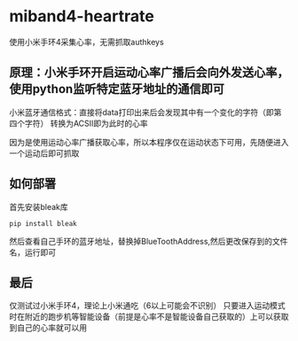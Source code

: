 # miband4-heartrate

使用小米手环4采集心率，无需抓取authkeys

## 原理：小米手环开启运动心率广播后会向外发送心率，使用python监听特定蓝牙地址的通信即可

小米蓝牙通信格式：直接将data打印出来后会发现其中有一个变化的字符（即第四个字符） 转换为ACSII即为此时的心率

因为是使用运动心率广播获取心率，所以本程序仅在运动状态下可用，先随便进入一个运动后即可抓取


## 如何部署

首先安装bleak库

```
pip install bleak
```

然后查看自己手环的蓝牙地址，替换掉BlueToothAddress,然后更改保存到的文件名，运行即可


## 最后

仅测试过小米手环4，理论上小米通吃（6以上可能会不识别） 只要进入运动模式时在附近的跑步机等智能设备（前提是心率不是智能设备自己获取的）上可以获取到自己的心率就可以用<br>
